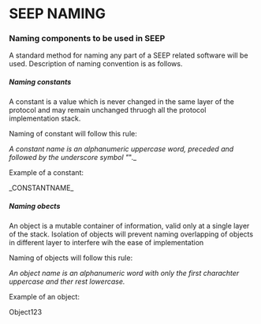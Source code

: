 # __SEEP NAMING__
### Naming components to be used in SEEP

A standard method for naming any part of a SEEP related software will be used.
Description of naming convention is as follows.

##### Naming constants
A constant is a value which is never changed in the same layer of the protocol and may remain unchanged thruogh all the protocol implementation stack.

Naming of constant will follow this rule:

_A constant name is an alphanumeric uppercase word, preceded and followed by the underscore symbol "_"._

Example of a constant:

\_CONSTANTNAME_

##### Naming obects
An object is a mutable container of information, valid only at a single layer of the stack. Isolation of objects will prevent naming overlapping of objects in different layer to interfere wih the ease of implementation

Naming of objects will follow this rule:

_An object name is an alphanumeric word with only the first charachter uppercase and ther rest lowercase._

Example of an object:

Object123

